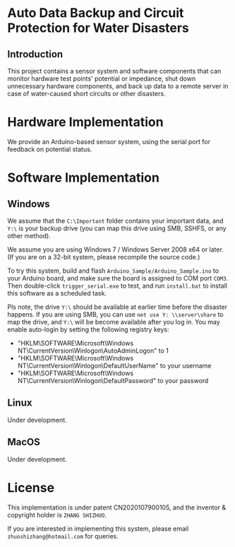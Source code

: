 # Auto Data Backup and Circuit Protection for Water Disasters

## Introduction

This project contains a sensor system and software components that can monitor hardware test points' potential or impedance, shut down unnecessary hardware components, and back up data to a remote server in case of water-caused short circuits or other disasters.

# Hardware Implementation

We provide an Arduino-based sensor system, using the serial port for feedback on potential status.

# Software Implementation

## Windows

We assume that the `C:\Important` folder contains your important data, and `Y:\` is your backup drive (you can map this drive using SMB, SSHFS, or any other method).

We assume you are using Windows 7 / Windows Server 2008 x64 or later. (If you are on a 32-bit system, please recompile the source code.)

To try this system, build and flash `Arduino_Sample/Arduino_Sample.ino` to your Arduino board, and make sure the board is assigned to COM port `COM3`. Then double-click `trigger_serial.exe` to test, and run `install.bat` to install this software as a scheduled task.

Pls note, the drive `Y:\` should be available at earlier time before the disaster happens. If you are using SMB, you can use `net use Y: \\server\share` to map the drive, and `Y:\` will be become available after you log in. You may enable auto-login by setting the following registry keys:

- "HKLM\SOFTWARE\Microsoft\Windows NT\CurrentVersion\Winlogon\AutoAdminLogon" to 1
- "HKLM\SOFTWARE\Microsoft\Windows NT\CurrentVersion\Winlogon\DefaultUserName" to your username
- "HKLM\SOFTWARE\Microsoft\Windows NT\CurrentVersion\Winlogon\DefaultPassword" to your password

## Linux

Under development.

## MacOS

Under development.

# License
This implementation is under patent CN2020107900105, and the inventor & copyright holder is `ZHANG SHIZHUO`.

If you are interested in implementing this system, please email `zhuoshizhang@hotmail.com` for queries.